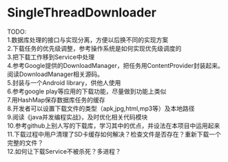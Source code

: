 SingleThreadDownloader
======================

TODO:<br>
1.数据库处理的接口与实现分离，方便以后换不同的实现方案<br>
2.下载任务的优先级调整，参考操作系统是如何实现优先级调度的<br>
3.把下载工作移到Service中处理<br>
4.参考Google提供的DownloadManager，把任务用ContentProvider封装起来。阅读DownloadManager相关源码。<br>
5.封装与一个Android library，供他人使用<br>
6.参考google play等应用的下载功能，尽量做到功能上类似<br>
7.用HashMap保存数据库任务的缓存<br>
8.开发者可以设置下载文件的类型（apk,jpg,html,mp3等）及本地路径<br>
9.阅读《java并发编程实战》，及时优化相关代码模块<br>
10.参考github上别人写的下载库，学习其中的优点，并设法在本项目中运用起来<br>
11.下载过程中用户清理了SD卡缓存如何解决？检查文件是否存在？重新下载一个完整的文件？<br>
12.如何让下载Service不被杀死？多进程？
